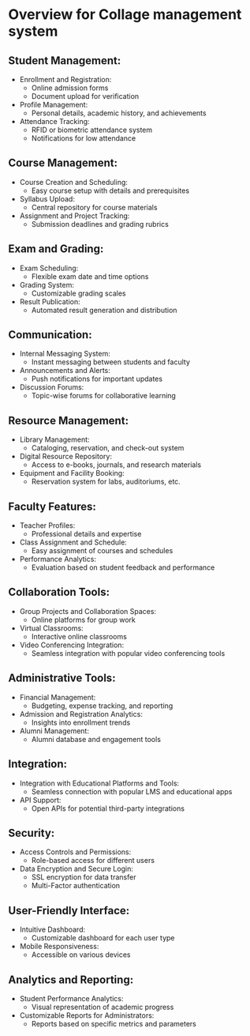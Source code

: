 # Overview for Collage management system

## Student Management:

- Enrollment and Registration:
    - Online admission forms
    - Document upload for verification
- Profile Management:
   - Personal details, academic history, and achievements
- Attendance Tracking:
    - RFID or biometric attendance system
    - Notifications for low attendance

## Course Management:

- Course Creation and Scheduling:
    - Easy course setup with details and prerequisites
- Syllabus Upload:
    - Central repository for course materials
- Assignment and Project Tracking:
    - Submission deadlines and grading rubrics

## Exam and Grading:

- Exam Scheduling:
    - Flexible exam date and time options
- Grading System:
    - Customizable grading scales
- Result Publication:
    - Automated result generation and distribution

## Communication:

- Internal Messaging System:
    - Instant messaging between students and faculty
- Announcements and Alerts:
    - Push notifications for important updates
- Discussion Forums:
    - Topic-wise forums for collaborative learning

## Resource Management:

- Library Management:
    - Cataloging, reservation, and check-out system
- Digital Resource Repository:
    - Access to e-books, journals, and research materials
- Equipment and Facility Booking:
    - Reservation system for labs, auditoriums, etc.

## Faculty Features:

- Teacher Profiles:
    - Professional details and expertise
- Class Assignment and Schedule:
    - Easy assignment of courses and schedules
- Performance Analytics:
    - Evaluation based on student feedback and performance

## Collaboration Tools:

- Group Projects and Collaboration Spaces:
    - Online platforms for group work
- Virtual Classrooms:
    - Interactive online classrooms
- Video Conferencing Integration:
    - Seamless integration with popular video conferencing tools

## Administrative Tools:

- Financial Management:
    - Budgeting, expense tracking, and reporting
- Admission and Registration Analytics:
    - Insights into enrollment trends
- Alumni Management:
    - Alumni database and engagement tools

## Integration:

- Integration with Educational Platforms and Tools:
    - Seamless connection with popular LMS and educational apps
- API Support:
    - Open APIs for potential third-party integrations

## Security:

 - Access Controls and Permissions:
     - Role-based access for different users
 - Data Encryption and Secure Login:
     - SSL encryption for data transfer
     - Multi-Factor authentication

## User-Friendly Interface:

 - Intuitive Dashboard:
     - Customizable dashboard for each user type
 - Mobile Responsiveness:
     - Accessible on various devices

## Analytics and Reporting:

 - Student Performance Analytics:
     - Visual representation of academic progress
 - Customizable Reports for Administrators:
     - Reports based on specific metrics and parameters
